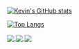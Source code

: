 [![Kevin's GitHub stats](https://github-readme-stats.vercel.app/api?username=kevincastrochavez&count_private=true&show_icons=true&theme=vue-dark#gh-light-mode-only&include_all_commits=true&langs_count=8)](https://github.com/anuraghazra/github-readme-stats)

[![Top Langs](https://github-readme-stats.vercel.app/api/top-langs/?username=kevincastrochavez&layout=compact)](https://github.com/anuraghazra/github-readme-stats)

<a href="https://github.com/anuraghazra/github-readme-stats">
  <img align="center" src="https://github-readme-stats.vercel.app/api/pin/?username=kevincastrochavez&repo=carstro" />
</a>


<a href="https://github.com/anuraghazra/github-readme-stats">
  <img align="center" src="https://github-readme-stats.vercel.app/api/pin/?username=kevincastrochavez&repo=trash-turn" />
</a>


<a href="https://github.com/anuraghazra/github-readme-stats">
  <img align="center" src="https://github-readme-stats.vercel.app/api/pin/?username=kevincastrochavez&repo=angular-upcoming-birthdays" />
</a>
